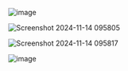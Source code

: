 ![image](https://github.com/user-attachments/assets/a0718446-2f58-4033-ab2d-e51dd54f9f4a)

![Screenshot 2024-11-14 095805](https://github.com/user-attachments/assets/12b6b93e-6063-4023-a29d-2ab71919e0ff)

![Screenshot 2024-11-14 095817](https://github.com/user-attachments/assets/bdd04f99-d3cb-4e2d-8d47-8e7f0fccb777)

![image](https://github.com/user-attachments/assets/f33da64e-b31c-4d13-9724-509609b56e9e)
